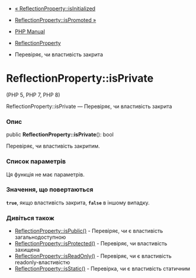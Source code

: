 - [«
ReflectionProperty::isInitialized](reflectionproperty.isinitialized.md)
- [ReflectionProperty::isPromoted
»](reflectionproperty.ispromoted.md)

- [PHP Manual](index.md)
- [ReflectionProperty](class.reflectionproperty.md)
- Перевіряє, чи властивість закрита

# ReflectionProperty::isPrivate

(PHP 5, PHP 7, PHP 8)

ReflectionProperty::isPrivate — Перевіряє, чи властивість закрита

### Опис

public **ReflectionProperty::isPrivate**(): bool

Перевіряє, чи властивість закритим.

### Список параметрів

Ця функція не має параметрів.

### Значення, що повертаються

**`true`**, якщо властивість закрита, **`false`** в іншому випадку.

### Дивіться також

- [ReflectionProperty::isPublic()](reflectionproperty.ispublic.md) -
Перевіряє, чи є властивість загальнодоступною
- [ReflectionProperty::isProtected()](reflectionproperty.isprotected.md) -
Перевіряє, чи властивість захищена
- [ReflectionProperty::isReadOnly()](reflectionproperty.isreadonly.md) -
Перевіряє, чи є властивість readonly-властивістю
- [ReflectionProperty::isStatic()](reflectionproperty.isstatic.md) -
Перевірка, чи є властивість статичним
